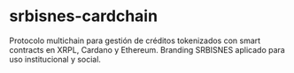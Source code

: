 # srbisnes-cardchain
Protocolo multichain para gestión de créditos tokenizados con smart contracts en XRPL, Cardano y Ethereum. Branding SRBISNES aplicado para uso institucional y social.
